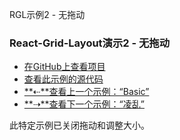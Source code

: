 RGL示例2  - 无拖动

### React-Grid-Layout演示2  - 无拖动

-   [在GitHub上查看项目](https://github.com/STRML/react-grid-layout)
-   [查看此示例的源代码](https://github.com/STRML/react-grid-layout/blob/master/test/examples/2-no-dragging.jsx)
-   [**⇠**查看上一个示例：“Basic”](1-basic.html)
-   [**⇢**查看下一个示例：“凌乱”](3-messy.html)

此特定示例已关闭拖动和调整大小。
